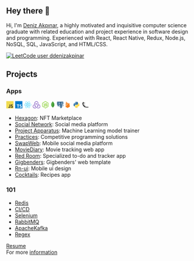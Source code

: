## Hey there  🌵

Hi, I'm <a href="https://www.denizakpinar.dev" target="_blank">Deniz Akpınar</a>, a highly motivated and inquisitive computer science graduate with related education and project experience in software design and programming. 
Experienced with React, React Native, Redux, Node.js, NoSQL, SQL, JavaScript, and HTML/CSS.



[![LeetCode user ddenizakpinar](https://img.shields.io/badge/dynamic/json?style=for-the-badge&labelColor=black&color=%23ffa116&label=Solved&query=solved&url=https%3A%2F%2Fleetcode-badge.vercel.app%2Fapi%2Fusers%2Fddenizakpinar&logo=leetcode&logoColor=yellow)](https://leetcode.com/ddenizakpinar/)
  
## Projects

### Apps
<img src="https://github.com/devicons/devicon/blob/master/icons/javascript/javascript-original.svg" alt="javascript" width="20" height="20" /> <img src="https://github.com/devicons/devicon/blob/master/icons/typescript/typescript-original.svg" alt="typescript" width="20" height="20" /> <img src="https://github.com/devicons/devicon/blob/master/icons/react/react-original.svg" alt="react" width="20" height="20" /> <img src="https://github.com/devicons/devicon/blob/master/icons/redux/redux-original.svg" alt="redux" width="20" height="20" />  <img src="https://github.com/devicons/devicon/blob/master/icons/nodejs/nodejs-original.svg" alt="nodejs" width="20" height="20" /><img src="https://github.com/devicons/devicon/blob/master/icons/mongodb/mongodb-original.svg" alt="mongodb" width="20" height="20" /><img src="https://github.com/devicons/devicon/blob/master/icons/postgresql/postgresql-plain.svg" alt="firebase" width="20" height="20" /><img src="https://github.com/devicons/devicon/blob/master/icons/firebase/firebase-plain.svg" alt="firebase" width="20" height="20" /> <!-- 
<img src="https://github.com/devicons/devicon/blob/master/icons/dart/dart-original.svg" alt="dart" width="18" height="18" /> <img src="https://github.com/devicons/devicon/blob/master/icons/flutter/flutter-original.svg" alt="flutter" width="20" height="20" /><img src="https://github.com/devicons/devicon/blob/master/icons/csharp/csharp-original.svg" alt="csharp" width="20" height="20" />  <img src="https://github.com/devicons/devicon/blob/master/icons/dotnetcore/dotnetcore-original.svg" alt="dotnetcore" width="20" height="20" />  --><img src="https://github.com/devicons/devicon/blob/master/icons/python/python-original.svg" alt="python" width="20" height="20" /> <img src="https://github.com/devicons/devicon/blob/master/icons/flask/flask-original.svg" alt="flask" width="20" height="20" />

- [Hexagon](https://github.com/ddenizakpinar/hexagon): NFT Marketplace
- [Social Network](https://github.com/ddenizakpinar/SocialNetwork): Social media platform
- [Project Apparatus](https://github.com/ddenizakpinar/Project-Apparatus): Machine Learning model trainer
- [Practices](https://github.com/ddenizakpinar/Practices): Competitive programming solutions
- [SwapWeb](https://github.com/ddenizakpinar/SwapWeb): Mobile social media platform
- [MovieDiary](https://github.com/ddenizakpinar/MovieDiary): Movie tracking web app
- [Red Room](https://github.com/ddenizakpinar/redroom): Specialized to-do and tracker app
- [Gigbenders](https://github.com/ddenizakpinar/Gigbenders-Template): Gigbenders' web template
- [Rn-ui](https://github.com/ddenizakpinar/Rn-ui): Mobile ui design
- [Cocktails](https://github.com/ddenizakpinar/Cocktails): Recipes app

### 101
- [Redis](https://github.com/ddenizakpinar/Redis-101)
- [CI/CD](https://github.com/ddenizakpinar/CI-CD)
- [Selenium](https://github.com/ddenizakpinar/Selenium-101)
- [RabbitMQ](https://github.com/ddenizakpinar/RabbitMQ-101)
- [ApacheKafka](https://github.com/ddenizakpinar/ApacheKafka-101)
- [Regex](https://github.com/ddenizakpinar/Regex-101)




<a href="https://www.denizakpinar.dev/HuseyinDenizAkpinarResume.pdf" target="_blank">Resume</a>      
For more <a href="https://www.denizakpinar.dev" target="_blank">information</a>

